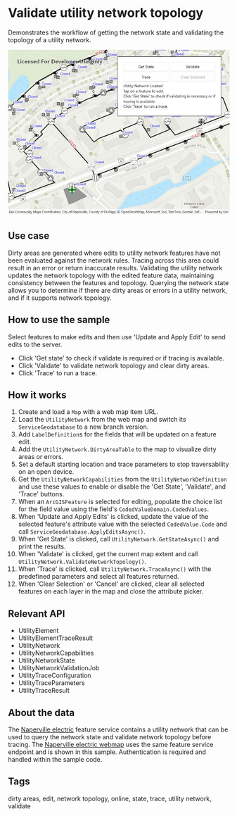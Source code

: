 # Validate utility network topology

Demonstrates the workflow of getting the network state and validating the topology of a utility network.

![Image of Validate utility network topology](ValidateUtilityNetworkTopology.jpg)

## Use case

Dirty areas are generated where edits to utility network features have not been evaluated against the network rules. Tracing across this area could result in an error or return inaccurate results. Validating the utility network updates the network topology with the edited feature data, maintaining consistency between the features and topology. Querying the network state allows you to determine if there are dirty areas or errors in a utility network, and if it supports network topology.

## How to use the sample

Select features to make edits and then use 'Update and Apply Edit' to send edits to the server.

* Click 'Get state' to check if validate is required or if tracing is available.
* Click 'Validate' to validate network topology and clear dirty areas.
* Click 'Trace' to run a trace.

## How it works

1. Create and load a `Map` with a web map item URL.
2. Load the `UtilityNetwork` from the web map and switch its `ServiceGeodatabase` to a new branch version.
3. Add `LabelDefinition`s for the fields that will be updated on a feature edit.
4. Add the `UtilityNetwork.DirtyAreaTable` to the map to visualize dirty areas or errors.
5. Set a default starting location and trace parameters to stop traversability on an open device.
6. Get the `UtilityNetworkCapabilities` from the `UtilityNetworkDefinition` and use these values to enable or disable the 'Get State', 'Validate', and 'Trace' buttons.
7. When an `ArcGISFeature` is selected for editing, populate the choice list for the field value using the field's `CodedValueDomain.CodedValues`.
8. When 'Update and Apply Edits' is clicked, update the value of the selected feature's attribute value with the selected `CodedValue.Code` and call `ServiceGeodatabase.ApplyEditsAsync()`.
9. When 'Get State' is clicked, call `UtilityNetwork.GetStateAsync()` and print the results.
10. When 'Validate' is clicked, get the current map extent and call `UtilityNetwork.ValidateNetworkTopology()`.
11. When 'Trace' is clicked, call `UtilityNetwork.TraceAsync()` with the predefined parameters and select all features returned.
12. When 'Clear Selection' or 'Cancel' are clicked, clear all selected features on each layer in the map and close the attribute picker.

## Relevant API

* UtilityElement
* UtilityElementTraceResult
* UtilityNetwork
* UtilityNetworkCapabilities
* UtilityNetworkState
* UtilityNetworkValidationJob
* UtilityTraceConfiguration
* UtilityTraceParameters
* UtilityTraceResult

## About the data

The [Naperville electric](https://sampleserver7.arcgisonline.com/server/rest/services/UtilityNetwork/NapervilleElectricV5/FeatureServer) feature service contains a utility network that can be used to query the network state and validate network topology before tracing. The [Naperville electric webmap](https://sampleserver7.arcgisonline.com/portal/home/item.html?id=6e3fc6db3d0b4e6589eb4097eb3e5b9b) uses the same feature service endpoint and is shown in this sample. Authentication is required and handled within the sample code.

## Tags

dirty areas, edit, network topology, online, state, trace, utility network, validate
